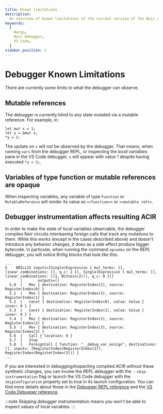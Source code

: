 ```yaml
---
title: Known limitations
description:
  An overview of known limitations of the current version of the Noir debugger
keywords:
  [
    Nargo,
    Noir Debugger,
    VS Code,
  ]
sidebar_position: 2
---
```


# Debugger Known Limitations

There are currently some limits to what the debugger can observe. 

## Mutable references

The debugger is currently blind to any state mutated via a mutable reference. For example, in:

```
let mut x = 1;
let y = &mut x;
*y = 2;
```

The update on `x` will not be observed by the debugger. That means, when running `vars` from the debugger REPL, or inspecting the _local variables_ pane in the VS Code debugger, `x` will appear with value 1 despite having executed `*y = 2;`.

## Variables of type function or mutable references are opaque

When inspecting variables, any variable of type `Function` or `MutableReference` will render its value as `<<function>>` or `<<mutable ref>>`.

## Debugger instrumentation affects resulting ACIR
                      
In order to make the state of local variables observable, the debugger compiles Noir circuits interleaving foreign calls that track any mutations to them. While this works (except in the cases described above) and doesn't introduce any behavior changes, it does as a side effect produce bigger bytecode. In particular, when running the command `opcodes` on the REPL debugger, you will notice Brillig blocks that look like this:

```
...
5    BRILLIG inputs=[Single(Expression { mul_terms: [], linear_combinations: [], q_c: 2 }), Single(Expression { mul_terms: [], linear_combinations: [(1, Witness(2))], q_c: 0 })]
       |       outputs=[]
  5.0  |   Mov { destination: RegisterIndex(2), source: RegisterIndex(0) }
  5.1  |   Mov { destination: RegisterIndex(3), source: RegisterIndex(1) }
  5.2  |   Const { destination: RegisterIndex(0), value: Value { inner: 0 } }
  5.3  |   Const { destination: RegisterIndex(1), value: Value { inner: 0 } }
  5.4  |   Mov { destination: RegisterIndex(2), source: RegisterIndex(2) }
  5.5  |   Mov { destination: RegisterIndex(3), source: RegisterIndex(3) }
  5.6  |   Call { location: 8 }
  5.7  |   Stop
  5.8  |   ForeignCall { function: "__debug_var_assign", destinations: [], inputs: [RegisterIndex(RegisterIndex(2)), RegisterIndex(RegisterIndex(3))] }
...
```               
                                    
If you are interested in debugging/inspecting compiled ACIR without these synthetic changes, you can invoke the REPL debugger with the `--skip-instrumentation` flag or launch the VS Code debugger with the `skipConfiguration` property set to true in its launch configuration. You can find more details about those in the [Debugger REPL reference](debugger_repl.md) and the [VS Code Debugger reference](debugger_vscode.md).

:::note
Skipping debugger instrumentation means you won't be able to inspect values of local variables.
:::

